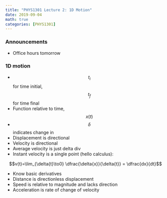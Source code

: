 ```yaml
---
title: "PHYS1301 Lecture 2: 1D Motion"
date: 2019-09-04
math: true
categories: [PHYS1301]
---
```


### Announcements

- Office hours tomorrow

### 1D motion

- $$t_i$$ for time initial, $$t_f$$ for time final
- Function relative to time, $$x(t)$$
- $$\delta$$ indicates change in
- Displacement is directional
- Velocity is directional
- Average velocity is just delta div
- Instant velocity is a single point (hello calculus):

$$v(t)=\lim_{\delta{t}\to0} \dfrac{\delta{x}}{\delta{t}} = \dfrac{dx}{dt}$$

- Know basic derivatives
- Distance is directionless displacement
- Speed is relative to magnitude and lacks direction
- Acceleration is rate of change of velocity



